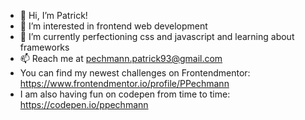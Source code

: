 - 👋 Hi, I’m Patrick!
- 👀 I’m interested in frontend web development
- 🌱 I’m currently perfectioning css and javascript and learning about frameworks
- 📫 Reach me at pechmann.patrick93@gmail.com
- You can find my newest challenges on Frontendmentor: https://www.frontendmentor.io/profile/PPechmann
- I am also having fun on codepen from time to time: https://codepen.io/ppechmann

